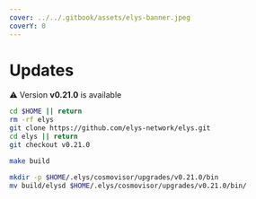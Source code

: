 ```yaml
---
cover: ../../.gitbook/assets/elys-banner.jpeg
coverY: 0
---
```


# Updates

⚠️ Version **v0.21.0** is available

```bash
cd $HOME || return
rm -rf elys
git clone https://github.com/elys-network/elys.git
cd elys || return
git checkout v0.21.0

make build

mkdir -p $HOME/.elys/cosmovisor/upgrades/v0.21.0/bin
mv build/elysd $HOME/.elys/cosmovisor/upgrades/v0.21.0/bin/
```
